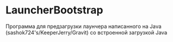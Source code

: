 # LauncherBootstrap

Программа для предзагрузки лаунчера написанного на Java (sashok724's/KeeperJerry/Gravit) со встроенной загрузкой Java
